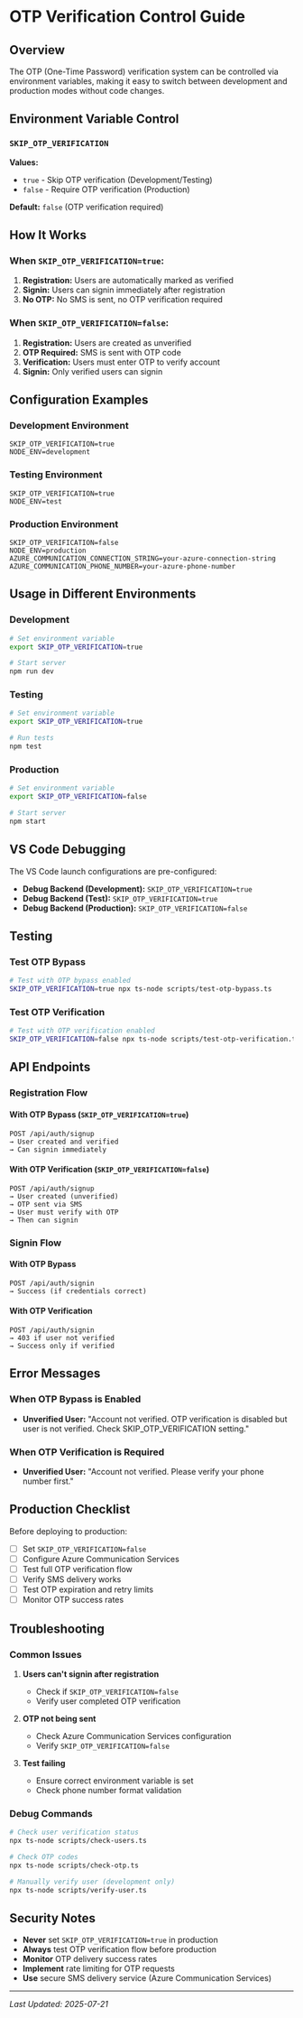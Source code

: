 # OTP Verification Control Guide

## Overview

The OTP (One-Time Password) verification system can be controlled via environment variables, making it easy to switch between development and production modes without code changes.

## Environment Variable Control

### `SKIP_OTP_VERIFICATION`

**Values:**
- `true` - Skip OTP verification (Development/Testing)
- `false` - Require OTP verification (Production)

**Default:** `false` (OTP verification required)

## How It Works

### When `SKIP_OTP_VERIFICATION=true`:
1. **Registration:** Users are automatically marked as verified
2. **Signin:** Users can signin immediately after registration
3. **No OTP:** No SMS is sent, no OTP verification required

### When `SKIP_OTP_VERIFICATION=false`:
1. **Registration:** Users are created as unverified
2. **OTP Required:** SMS is sent with OTP code
3. **Verification:** Users must enter OTP to verify account
4. **Signin:** Only verified users can signin

## Configuration Examples

### Development Environment
```env
SKIP_OTP_VERIFICATION=true
NODE_ENV=development
```

### Testing Environment
```env
SKIP_OTP_VERIFICATION=true
NODE_ENV=test
```

### Production Environment
```env
SKIP_OTP_VERIFICATION=false
NODE_ENV=production
AZURE_COMMUNICATION_CONNECTION_STRING=your-azure-connection-string
AZURE_COMMUNICATION_PHONE_NUMBER=your-azure-phone-number
```

## Usage in Different Environments

### Development
```bash
# Set environment variable
export SKIP_OTP_VERIFICATION=true

# Start server
npm run dev
```

### Testing
```bash
# Set environment variable
export SKIP_OTP_VERIFICATION=true

# Run tests
npm test
```

### Production
```bash
# Set environment variable
export SKIP_OTP_VERIFICATION=false

# Start server
npm start
```

## VS Code Debugging

The VS Code launch configurations are pre-configured:

- **Debug Backend (Development):** `SKIP_OTP_VERIFICATION=true`
- **Debug Backend (Test):** `SKIP_OTP_VERIFICATION=true`
- **Debug Backend (Production):** `SKIP_OTP_VERIFICATION=false`

## Testing

### Test OTP Bypass
```bash
# Test with OTP bypass enabled
SKIP_OTP_VERIFICATION=true npx ts-node scripts/test-otp-bypass.ts
```

### Test OTP Verification
```bash
# Test with OTP verification enabled
SKIP_OTP_VERIFICATION=false npx ts-node scripts/test-otp-verification.ts
```

## API Endpoints

### Registration Flow

#### With OTP Bypass (`SKIP_OTP_VERIFICATION=true`)
```
POST /api/auth/signup
→ User created and verified
→ Can signin immediately
```

#### With OTP Verification (`SKIP_OTP_VERIFICATION=false`)
```
POST /api/auth/signup
→ User created (unverified)
→ OTP sent via SMS
→ User must verify with OTP
→ Then can signin
```

### Signin Flow

#### With OTP Bypass
```
POST /api/auth/signin
→ Success (if credentials correct)
```

#### With OTP Verification
```
POST /api/auth/signin
→ 403 if user not verified
→ Success only if verified
```

## Error Messages

### When OTP Bypass is Enabled
- **Unverified User:** "Account not verified. OTP verification is disabled but user is not verified. Check SKIP_OTP_VERIFICATION setting."

### When OTP Verification is Required
- **Unverified User:** "Account not verified. Please verify your phone number first."

## Production Checklist

Before deploying to production:

- [ ] Set `SKIP_OTP_VERIFICATION=false`
- [ ] Configure Azure Communication Services
- [ ] Test full OTP verification flow
- [ ] Verify SMS delivery works
- [ ] Test OTP expiration and retry limits
- [ ] Monitor OTP success rates

## Troubleshooting

### Common Issues

1. **Users can't signin after registration**
   - Check if `SKIP_OTP_VERIFICATION=false`
   - Verify user completed OTP verification

2. **OTP not being sent**
   - Check Azure Communication Services configuration
   - Verify `SKIP_OTP_VERIFICATION=false`

3. **Test failing**
   - Ensure correct environment variable is set
   - Check phone number format validation

### Debug Commands

```bash
# Check user verification status
npx ts-node scripts/check-users.ts

# Check OTP codes
npx ts-node scripts/check-otp.ts

# Manually verify user (development only)
npx ts-node scripts/verify-user.ts
```

## Security Notes

- **Never** set `SKIP_OTP_VERIFICATION=true` in production
- **Always** test OTP verification flow before production
- **Monitor** OTP delivery success rates
- **Implement** rate limiting for OTP requests
- **Use** secure SMS delivery service (Azure Communication Services)

---

*Last Updated: 2025-07-21* 